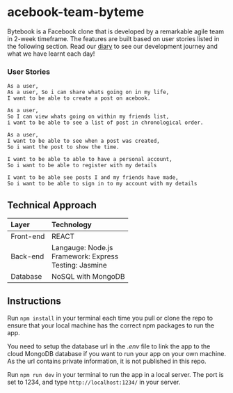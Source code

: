 # acebook-team-byteme

Bytebook is a Facebook clone that is developed by a remarkable agile team in 2-week timeframe. The features are built based on user stories listed in the following section. Read our [diary](./acebook_team_diary.md) to see our development journey and what we have learnt each day!

### User Stories

```
As a user,
As a user, So i can share whats going on in my life,
I want to be able to create a post on acebook.
```

```
As a user,
So I can view whats going on within my friends list,
i want to be able to see a list of post in chronological order.
```

```
As a user,
I want to be able to see when a post was created,
So i want the post to show the time.
```

``` As a user,
I want to be able to able to have a personal account,
So i want to be able to register with my details 
```

``` As a user,
I want to be able see posts I and my friends have made,
So i want to be able to sign in to my account with my details
```

## Technical Approach

|Layer|Technology|
|:----|:----|
|Front-end|REACT|
|Back-end|Langauge: Node.js<br>Framework: Express<br>Testing: Jasmine|
|Database|NoSQL with MongoDB|

## Instructions

Run `npm install` in your terminal each time you pull or clone the repo to ensure that your local machine has the correct npm packages to run the app.

You need to setup the database url in the <i>.env </i> file to link the app to the cloud MongoDB database if you want to run your app on your own machine. As the url contains private information, it is not published in this repo.

Run `npm run dev` in your terminal to run the app in a local server. The port is set to 1234, and type `http://localhost:1234/` in your server.
